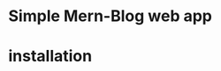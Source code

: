 # Simple Mern-Blog web app

# installation

```git clone http://github.com/noahwekesa/mern-blog

```

```npm install

```
